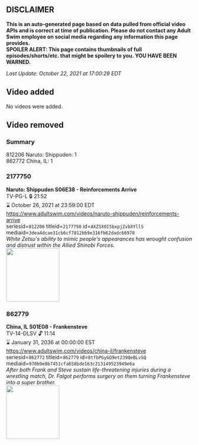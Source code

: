 ## DISCLAIMER
**This is an auto-generated page based on data pulled from official video APIs and is correct at time of publication. Please do not contact any Adult Swim employee on social media regarding any information this page provides.**  
**SPOILER ALERT: This page contains thumbnails of full episodes/shorts/etc. that might be spoilery to you. YOU HAVE BEEN WARNED.**  

_Last Update: October 22, 2021 at 17:00:29 EDT_
## Video added
No videos were added.  
## Video removed
### Summary
812206 Naruto: Shippuden: 1  
862772 China, IL: 1  
### 2177750
**Naruto: Shippuden S06E38 - Reinforcements Arrive**  
TV-PG-L 🔒 21:52  
⌛ October 26, 2021 at 23:59:00 EDT  
https://www.adultswim.com/videos/naruto-shippuden/reinforcements-arrive  
seriesid=`812206` titleid=`2177750` id=`AXZSX0ISbxpjZvbXYllS` mediaid=`3dea4dcae31cb6cf7812bb9e316fb62dadc66970`  
_White Zetsu's ability to mimic people's appearances has wrought confusion and distrust within the Allied Shinobi Forces._  
<a href="https://media.cdn.adultswim.com/uploads/20201214/thumbnails/2_201214746376-NarutoShippuden_321_dup-20201209.jpg"><img src="https://media.cdn.adultswim.com/uploads/20201214/thumbnails/2_201214746376-NarutoShippuden_321_dup-20201209.jpg" height="144px" /></a>
### 862779
**China, IL S01E08 - Frankensteve**  
TV-14-DLSV 🔓 11:14  
⌛ January 31, 2036 at 00:00:00 EST  
https://www.adultswim.com/videos/china-il/frankensteve  
seriesid=`862772` titleid=`862779` id=`8tfbPGyGQ9et239QeBLvSQ` mediaid=`970b9e8b7451cfa658bde163c213149523949e6a`  
_After both Frank and Steve sustain life-threatening injuries during a wrestling match, Dr. Falgot performs surgery on them turning Frankensteve into a super brother._  
<a href="https://media.cdn.adultswim.com/uploads/20200302/thumbnails/2_20321640124-chinail_107_bim.jpg"><img src="https://media.cdn.adultswim.com/uploads/20200302/thumbnails/2_20321640124-chinail_107_bim.jpg" height="144px" /></a>

